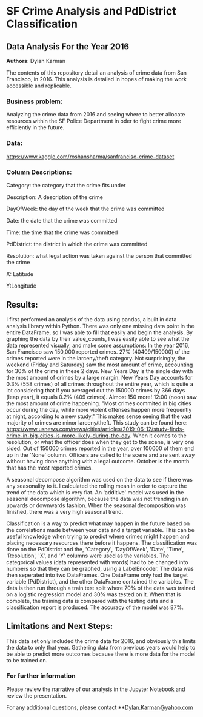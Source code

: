 # SF Crime Analysis and PdDistrict Classification 

## Data Analysis For the Year 2016

**Authors**: Dylan Karman

The contents of this repository detail an analysis of crime data from San Francisco, in 2016. This analysis is detailed in hopes of making the work accessible and replicable.

### Business problem:

Analyzing the crime data from 2016 and seeing where to better allocate resources within the SF Police Department in oder to fight crime more efficiently in the future.

### Data:

https://www.kaggle.com/roshansharma/sanfranciso-crime-dataset

### Column Descriptions:

Category: the category that the crime fits under

Description: A description of the crime

DayOfWeek: the day of the week that the crime was committed 

Date: the date that the crime was committed

Time: the time that the crime was committed

PdDistrict: the district in which the crime was committed

Resolution: what legal action was taken against the person that committed the crime

X: Latitude

Y:Longitude

## Results:

I first performed an analysis of the data using pandas, a built in data analysis library within Python. There was only one missing data point in the entire DataFrame, so I was able to fill that easily and begin the analysis. By graphing the data by their value_counts, I was easily able to see what the data represented visually, and make some assumptions: In the year 2016, San Francisco saw 150,000 reported crimes. 27% (40409/150000) of the crimes reported were in the larceny/theft category. Not surprisingly, the weekend (Friday and Saturday) saw the most amount of crime, accounting for 30% of the crime in these 2 days. New Years Day is the single day with the most amount of crimes by a large margin. New Years Day accounts for 0.3% (558 crimes) of all crimes throughout the entire year, which is quite a lot considering that if you averaged out the 150000 crimes by 366 days (leap year), it equals 0.2% (409 crimes). Almost 150 more! 12:00 (noon) saw the most amount of crime happening. "Most crimes commited in big cities occur during the day, while more violent offenses happen more frequently at night, according to a new study." This makes sense seeing that the vast majority of crimes are minor larceny/theft. This study can be found here: https://www.usnews.com/news/cities/articles/2019-06-12/study-finds-crime-in-big-cities-is-more-likely-during-the-day. When it comes to the resolution, or what the officer does when they get to the scene, is very one sided. Out of 150000 crimes reported in the year, over 100000 of them end up in the 'None' column. Officers are called to the scene and are sent away without having done anything with a legal outcome. October is the month that has the most reported crimes. 

A seasonal decompose algorithm was used on the data to see if there was any seasonality to it. I calculated the rolling mean in order to capture the trend of the data which is very flat. An 'additive' model was used in the seasonal decompose algorithm, because the data was not trending in an upwards or downwards fashion. When the seasonal decomposition was finished, there was a very high seasonal trend.

Classification is a way to predict what may happen in the future based on the correlations made between your data and a target variable. This can be useful knowledge when trying to predict where crimes might happen and placing necessary resources there before it happens. The classification was done on the PdDistrict and the, 'Category', 'DayOfWeek', 'Date', 'Time', 'Resolution', 'X', and 'Y' columns were used as the variables. The categorical values (data represented with words) had to be changed into numbers so that they can be graphed, using a LabelEncoder. The data was then seperated into two DataFrames. One DataFrame only had the target variable (PdDistrict), and the other DataFrame contained the variables. The data is then run through a train test split where 70% of the data was trained on a logistic regression model and 30% was tested on it. When that is complete, the training data is compared with the testing data and a classification report is produced. The accuracy of the model was 87%.

## Limitations and Next Steps:

This data set only included the crime data for 2016, and obviously this limits the data to only that year. Gathering data from previous years would help to be able to predict more outcomes because there is more data for the model to be trained on. 

### For further information
Please review the narrative of our analysis in the Jupyter Notebook and review the presentation.

For any additional questions, please contact **Dylan.Karman@yahoo.com

